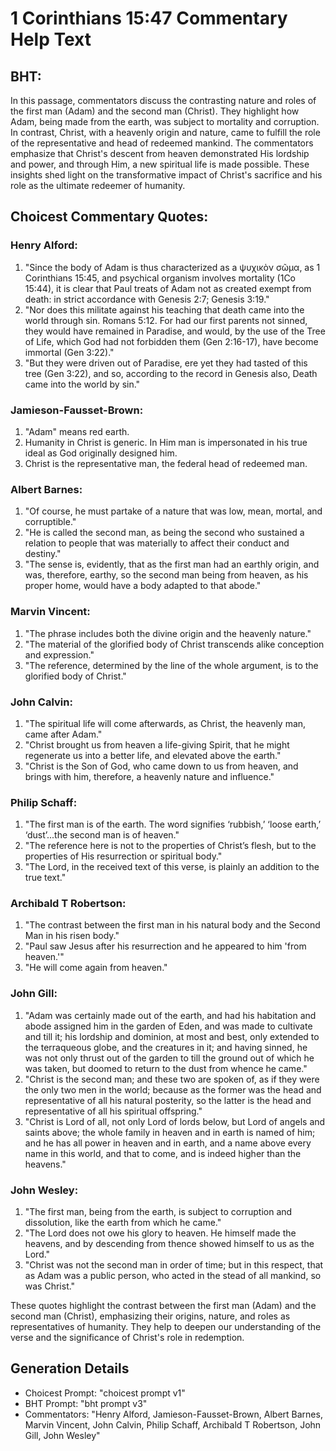 # 1 Corinthians 15:47 Commentary Help Text

## BHT:
In this passage, commentators discuss the contrasting nature and roles of the first man (Adam) and the second man (Christ). They highlight how Adam, being made from the earth, was subject to mortality and corruption. In contrast, Christ, with a heavenly origin and nature, came to fulfill the role of the representative and head of redeemed mankind. The commentators emphasize that Christ's descent from heaven demonstrated His lordship and power, and through Him, a new spiritual life is made possible. These insights shed light on the transformative impact of Christ's sacrifice and his role as the ultimate redeemer of humanity.

## Choicest Commentary Quotes:
### Henry Alford:
1. "Since the body of Adam is thus characterized as a ψυχικὸν σῶμα, as 1 Corinthians 15:45, and psychical organism involves mortality (1Co 15:44), it is clear that Paul treats of Adam not as created exempt from death: in strict accordance with Genesis 2:7; Genesis 3:19." 
2. "Nor does this militate against his teaching that death came into the world through sin. Romans 5:12. For had our first parents not sinned, they would have remained in Paradise, and would, by the use of the Tree of Life, which God had not forbidden them (Gen 2:16-17), have become immortal (Gen 3:22)." 
3. "But they were driven out of Paradise, ere yet they had tasted of this tree (Gen 3:22), and so, according to the record in Genesis also, Death came into the world by sin."

### Jamieson-Fausset-Brown:
1. "Adam" means red earth.
2. Humanity in Christ is generic. In Him man is impersonated in his true ideal as God originally designed him.
3. Christ is the representative man, the federal head of redeemed man.

### Albert Barnes:
1. "Of course, he must partake of a nature that was low, mean, mortal, and corruptible."
2. "He is called the second man, as being the second who sustained a relation to people that was materially to affect their conduct and destiny."
3. "The sense is, evidently, that as the first man had an earthly origin, and was, therefore, earthy, so the second man being from heaven, as his proper home, would have a body adapted to that abode."

### Marvin Vincent:
1. "The phrase includes both the divine origin and the heavenly nature."
2. "The material of the glorified body of Christ transcends alike conception and expression."
3. "The reference, determined by the line of the whole argument, is to the glorified body of Christ."

### John Calvin:
1. "The spiritual life will come afterwards, as Christ, the heavenly man, came after Adam."
2. "Christ brought us from heaven a life-giving Spirit, that he might regenerate us into a better life, and elevated above the earth."
3. "Christ is the Son of God, who came down to us from heaven, and brings with him, therefore, a heavenly nature and influence."

### Philip Schaff:
1. "The first man is of the earth. The word signifies ‘rubbish,’ ‘loose earth,’ ‘dust’...the second man is of heaven." 
2. "The reference here is not to the properties of Christ’s flesh, but to the properties of His resurrection or spiritual body."
3. "The Lord, in the received text of this verse, is plainly an addition to the true text."

### Archibald T Robertson:
1. "The contrast between the first man in his natural body and the Second Man in his risen body."
2. "Paul saw Jesus after his resurrection and he appeared to him 'from heaven.'"
3. "He will come again from heaven."

### John Gill:
1. "Adam was certainly made out of the earth, and had his habitation and abode assigned him in the garden of Eden, and was made to cultivate and till it; his lordship and dominion, at most and best, only extended to the terraqueous globe, and the creatures in it; and having sinned, he was not only thrust out of the garden to till the ground out of which he was taken, but doomed to return to the dust from whence he came."
2. "Christ is the second man; and these two are spoken of, as if they were the only two men in the world; because as the former was the head and representative of all his natural posterity, so the latter is the head and representative of all his spiritual offspring."
3. "Christ is Lord of all, not only Lord of lords below, but Lord of angels and saints above; the whole family in heaven and in earth is named of him; and he has all power in heaven and in earth, and a name above every name in this world, and that to come, and is indeed higher than the heavens."

### John Wesley:
1. "The first man, being from the earth, is subject to corruption and dissolution, like the earth from which he came."
2. "The Lord does not owe his glory to heaven. He himself made the heavens, and by descending from thence showed himself to us as the Lord."
3. "Christ was not the second man in order of time; but in this respect, that as Adam was a public person, who acted in the stead of all mankind, so was Christ."

These quotes highlight the contrast between the first man (Adam) and the second man (Christ), emphasizing their origins, nature, and roles as representatives of humanity. They help to deepen our understanding of the verse and the significance of Christ's role in redemption.


## Generation Details
- Choicest Prompt: "choicest prompt v1"
- BHT Prompt: "bht prompt v3"
- Commentators: "Henry Alford, Jamieson-Fausset-Brown, Albert Barnes, Marvin Vincent, John Calvin, Philip Schaff, Archibald T Robertson, John Gill, John Wesley"
